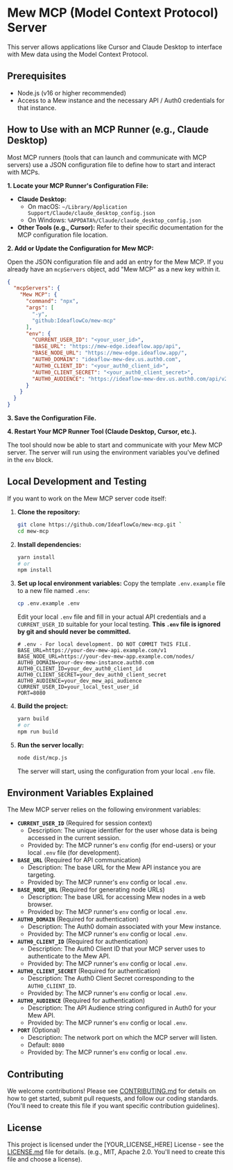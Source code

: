 # Mew MCP (Model Context Protocol) Server

This server allows applications like Cursor and Claude Desktop to interface with Mew data using the Model Context Protocol.

## Prerequisites

- Node.js (v16 or higher recommended)
- Access to a Mew instance and the necessary API / Auth0 credentials for that instance.

## How to Use with an MCP Runner (e.g., Claude Desktop)

Most MCP runners (tools that can launch and communicate with MCP servers) use a JSON configuration file to define how to start and interact with MCPs.

**1. Locate your MCP Runner's Configuration File:**

   *   **Claude Desktop:**
        *   On macOS: `~/Library/Application Support/Claude/claude_desktop_config.json`
        *   On Windows: `%APPDATA%/Claude/claude_desktop_config.json`
   *   **Other Tools (e.g., Cursor):** Refer to their specific documentation for the MCP configuration file location.

**2. Add or Update the Configuration for Mew MCP:**

   Open the JSON configuration file and add an entry for the Mew MCP. If you already have an `mcpServers` object, add "Mew MCP" as a new key within it.

   ```json
   {
     "mcpServers": {
       "Mew MCP": {
         "command": "npx",
         "args": [
           "-y",
           "github:IdeaflowCo/mew-mcp"
         ],
         "env": {
           "CURRENT_USER_ID": "<your_user_id>",
           "BASE_URL": "https://mew-edge.ideaflow.app/api",
           "BASE_NODE_URL": "https://mew-edge.ideaflow.app/",
           "AUTH0_DOMAIN": "ideaflow-mew-dev.us.auth0.com",
           "AUTH0_CLIENT_ID": "<your_auth0_client_id>",
           "AUTH0_CLIENT_SECRET": "<your_auth0_client_secret>",
           "AUTH0_AUDIENCE": "https://ideaflow-mew-dev.us.auth0.com/api/v2/"
         }
       }
     }
   }
   ```

**3. Save the Configuration File.**

**4. Restart Your MCP Runner Tool (Claude Desktop, Cursor, etc.).**

The tool should now be able to start and communicate with your Mew MCP server. The server will run using the environment variables you've defined in the `env` block.

## Local Development and Testing

If you want to work on the Mew MCP server code itself:

1.  **Clone the repository:**
    ```bash
    git clone https://github.com/IdeaflowCo/mew-mcp.git `
    cd mew-mcp
    ```

2.  **Install dependencies:**
    ```bash
    yarn install
    # or
    npm install
    ```

3.  **Set up local environment variables:**
    Copy the template `.env.example` file to a new file named `.env`:
    ```bash
    cp .env.example .env
    ```
    Edit your local `.env` file and fill in your actual API credentials and a `CURRENT_USER_ID` suitable for your local testing. **This `.env` file is ignored by git and should never be committed.**
    ```dotenv
    # .env - For local development. DO NOT COMMIT THIS FILE.
    BASE_URL=https://your-dev-mew-api.example.com/v1
    BASE_NODE_URL=https://your-dev-mew-app.example.com/nodes/
    AUTH0_DOMAIN=your-dev-mew-instance.auth0.com
    AUTH0_CLIENT_ID=your_dev_auth0_client_id
    AUTH0_CLIENT_SECRET=your_dev_auth0_client_secret
    AUTH0_AUDIENCE=your_dev_mew_api_audience
    CURRENT_USER_ID=your_local_test_user_id
    PORT=8080 
    ```

4.  **Build the project:**
    ```bash
    yarn build
    # or
    npm run build
    ```

5.  **Run the server locally:**
    ```bash
    node dist/mcp.js
    ```
    The server will start, using the configuration from your local `.env` file.

## Environment Variables Explained

The Mew MCP server relies on the following environment variables:

-   **`CURRENT_USER_ID`** (Required for session context)
    *   Description: The unique identifier for the user whose data is being accessed in the current session.
    *   Provided by: The MCP runner's `env` config (for end-users) or your local `.env` file (for development).
-   **`BASE_URL`** (Required for API communication)
    *   Description: The base URL for the Mew API instance you are targeting.
    *   Provided by: The MCP runner's `env` config or local `.env`.
-   **`BASE_NODE_URL`** (Required for generating node URLs)
    *   Description: The base URL for accessing Mew nodes in a web browser.
    *   Provided by: The MCP runner's `env` config or local `.env`.
-   **`AUTH0_DOMAIN`** (Required for authentication)
    *   Description: The Auth0 domain associated with your Mew instance.
    *   Provided by: The MCP runner's `env` config or local `.env`.
-   **`AUTH0_CLIENT_ID`** (Required for authentication)
    *   Description: The Auth0 Client ID that your MCP server uses to authenticate to the Mew API.
    *   Provided by: The MCP runner's `env` config or local `.env`.
-   **`AUTH0_CLIENT_SECRET`** (Required for authentication)
    *   Description: The Auth0 Client Secret corresponding to the `AUTH0_CLIENT_ID`.
    *   Provided by: The MCP runner's `env` config or local `.env`.
-   **`AUTH0_AUDIENCE`** (Required for authentication)
    *   Description: The API Audience string configured in Auth0 for your Mew API.
    *   Provided by: The MCP runner's `env` config or local `.env`.
-   **`PORT`** (Optional)
    *   Description: The network port on which the MCP server will listen.
    *   Default: `8080`
    *   Provided by: The MCP runner's `env` config or local `.env`.

## Contributing

We welcome contributions! Please see [CONTRIBUTING.md](CONTRIBUTING.md) for details on how to get started, submit pull requests, and follow our coding standards. (You'll need to create this file if you want specific contribution guidelines).

## License

This project is licensed under the [YOUR_LICENSE_HERE] License - see the [LICENSE.md](LICENSE.md) file for details. (e.g., MIT, Apache 2.0. You'll need to create this file and choose a license). 